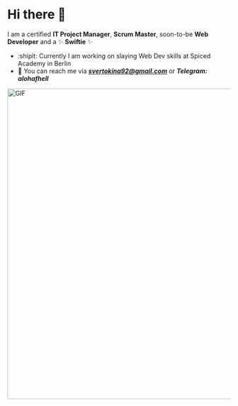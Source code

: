 # Hi there 👋

I am a certified **IT Project Manager**, **Scrum Master**, soon-to-be **Web Developer** and a :sparkles: **Swiftie** :sparkles:
- :shipit: Currently I am working on slaying Web Dev skills at Spiced Academy in Berlin
- :postbox: You can reach me via ***svertokina92@gmail.com*** or ***Telegram: alohafhell***
<img hight="300" width="700" alt="GIF" align="center" src="https://media0.giphy.com/media/v1.Y2lkPTc5MGI3NjExaWo5OHV2dm5rOGVvenNjOGl6NzQzcXZwNjU3dWxtb3d0OWUwbWViMiZlcD12MV9pbnRlcm5hbF9naWZfYnlfaWQmY3Q9Zw/8lgqAbycBjosxjfi9k/giphy.gif">

